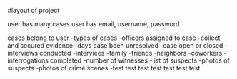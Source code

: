<!-- markdownlint-disable -->
#layout of project

user has many cases
user has email, username, password


cases belong to user
-types of cases
-officers assigned to case
-collect and secured evidence
-days case been unresolved
-case open or closed
-interviews conducted
    -interviees
        -family
        -friends
        -neighbors
        -coworkers
-interrogations completed
-number of witnesses
-list of suspects
-photos of suspects
-photos of crime scenes
-test test test test test test test




